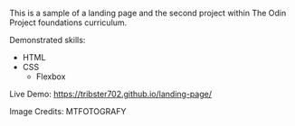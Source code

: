 This is a sample of a landing page and the second project within The Odin Project foundations curriculum.

Demonstrated skills:
- HTML
- CSS
    - Flexbox

Live Demo: https://tribster702.github.io/landing-page/

Image Credits: MTFOTOGRAFY
